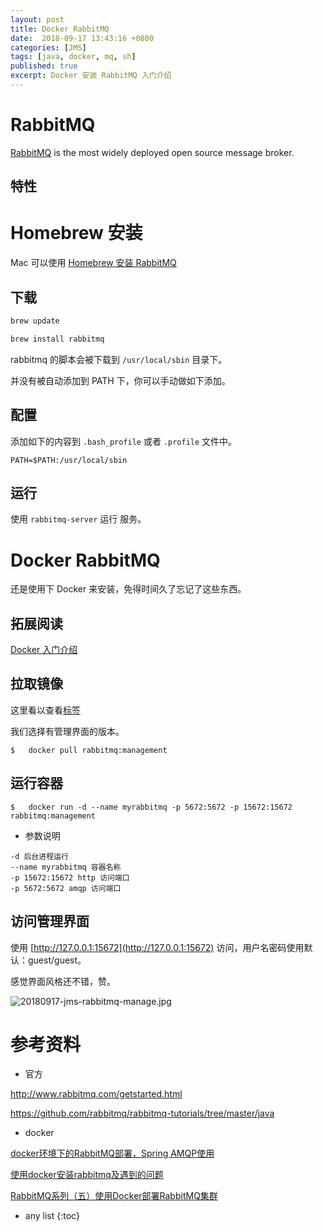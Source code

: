 ```yaml
---
layout: post
title: Docker RabbitMQ
date:  2018-09-17 13:43:16 +0800
categories: [JMS]
tags: [java, docker, mq, sh]
published: true
excerpt: Docker 安装 RabbitMQ 入门介绍
---
```


# RabbitMQ

[RabbitMQ](http://www.rabbitmq.com/) is the most widely deployed open source message broker.

## 特性

# Homebrew 安装

Mac 可以使用 [Homebrew 安装 RabbitMQ](http://www.rabbitmq.com/install-homebrew.html)

## 下载

```sh
brew update

brew install rabbitmq
```

rabbitmq 的脚本会被下载到 `/usr/local/sbin` 目录下。

并没有被自动添加到 PATH 下，你可以手动做如下添加。

## 配置

添加如下的内容到 `.bash_profile` 或者 `.profile` 文件中。

```
PATH=$PATH:/usr/local/sbin
```

## 运行

使用 `rabbitmq-server` 运行 服务。 

# Docker RabbitMQ

还是使用下 Docker 来安装，免得时间久了忘记了这些东西。

## 拓展阅读

[Docker 入门介绍](https://houbb.github.io/2018/09/05/container-docker-hello)

## 拉取镜像

这里看以查看[标签](https://hub.docker.com/r/library/rabbitmq/tags/)

我们选择有管理界面的版本。

```
$   docker pull rabbitmq:management
```

## 运行容器

```
$   docker run -d --name myrabbitmq -p 5672:5672 -p 15672:15672 rabbitmq:management
```

- 参数说明

```
-d 后台进程运行
--name myrabbitmq 容器名称
-p 15672:15672 http 访问端口
-p 5672:5672 amqp 访问端口
```

## 访问管理界面

使用 [http://127.0.0.1:15672](http://127.0.0.1:15672) 访问，用户名密码使用默认：guest/guest。

感觉界面风格还不错，赞。

![20180917-jms-rabbitmq-manage.jpg](https://raw.githubusercontent.com/houbb/resource/master/img/jms/20180917-jms-rabbitmq-manage.jpg)

# 参考资料

- 官方

http://www.rabbitmq.com/getstarted.html

https://github.com/rabbitmq/rabbitmq-tutorials/tree/master/java

- docker

[docker环境下的RabbitMQ部署，Spring AMQP使用](https://my.oschina.net/lhztt/blog/790440)

[使用docker安装rabbitmq及遇到的问题](https://blog.csdn.net/qq_35981283/article/details/69648171)

[RabbitMQ系列（五）使用Docker部署RabbitMQ集群](https://www.cnblogs.com/vipstone/p/9362388.html)

* any list
{:toc}